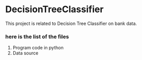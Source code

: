 # DecisionTreeClassifier
This project is related to Decision Tree Classifier on bank data.

### here is the list of the files
1. Program code in python
2. Data source
